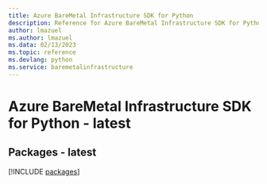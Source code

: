 ```yaml
---
title: Azure BareMetal Infrastructure SDK for Python
description: Reference for Azure BareMetal Infrastructure SDK for Python
author: lmazuel
ms.author: lmazuel
ms.data: 02/13/2023
ms.topic: reference
ms.devlang: python
ms.service: baremetalinfrastructure
---
```

# Azure BareMetal Infrastructure SDK for Python - latest
## Packages - latest
[!INCLUDE [packages](baremetal-infrastructure-index.md)]